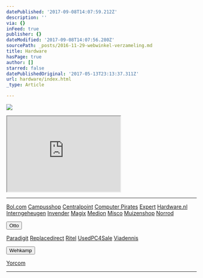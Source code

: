 ```yaml
---
datePublished: '2017-09-08T14:07:59.212Z'
description: ''
via: {}
inFeed: true
publisher: {}
dateModified: '2017-09-08T14:07:56.280Z'
sourcePath: _posts/2016-11-29-webwinkel-verzameling.md
title: Hardware
hasPage: true
author: []
starred: false
datePublishedOriginal: '2017-05-13T23:13:37.311Z'
url: hardware/index.html
_type: Article

---
```

![](https://the-grid-user-content.s3-us-west-2.amazonaws.com/ec19c922-42e0-4b92-ad52-af857f920e81.jpg)

<iframe src="https://the-grid.github.io/ed-userhtml/?g=eJy1ld9vmzAQx9_zVzCk8hYMJOnaJE7V_dImdVsf8rA9ocNcwYptkLmI9r-fgWY_pFWq1FpCNofk730_d8i3ffPh-_v9z9uPQU1a7Wbb04ZQ7mazLQS1xTse1kTtmrG-7-NrJQsoIBaNDgMCWyHxMC8UmEO420pdBZ0V_5woGg2WYqPYFw0VdsyURS6nV6qxsrJkvTQHVAZAs1OC1lRhAMqpf95_vQnoSI2VoMKgoweFPOxlSfU6TZL2flOjrGoagsBFRWNLtOtk4wwx2AVPgAjsSmlRDNa8kIDLMH9M4ZOGREwWSnSLOKCNDRK7EjxdnS-TCHS70fwiXWUXl2MAPF0s3p6nY2D5uB25t17ifWux67y300mjNUA4mCNXACJ-mSzzNMsn3vwR-Cz75Af2jwPfrAUCzeXozAvJSf_VOJ7CEDWpoWF-GnLSfyZG9jdG9gyMztlqnSGDtrVNZUFrcB7VcDcyoaQ4TOtVy9OI-NGqqOPLRZpEd3z_4yZyH_igc7a4dj-leybG8XxkQCN_16j5Nyx7LDxVyOm7ZC9v9Op3hf7baYHGXU6qbaTxdtu--txwKK5A5YObh2yai78A52tw1w" height="200" style=""></iframe>

---

[Bol.com][0]
[Campusshop][1]
[Centralpoint][2]
[Computer Pirates][3]
[Expert][4]
[Hardware.nl][5]
[Interngeheugen][6]
[Invender][7]
[Magix][8]
[Medion][9]
[Misco][10]
[Muizenshop][7]
[Norrod][11]

<button data-role="cta" style="">Otto</button>

[Paradigit][12]
[Replacedirect][13]
[Ritel][14]
[UsedPC4Sale][15]
[Viadennis][16]

<button data-role="cta" style="">Wehkamp</button>

[Yorcom][17]

---



[0]: https://partnerprogramma.bol.com/click/click?p=1&t=url&s=4310&f=TXL&url=http%3A%2F%2Fwww.bol.com&name=Bol-Nedweb
[1]: http://www.campusshop.nl/tt/index.aspx?tt=23397_12_133761_Campusshop&r=%2F
[2]: http://www.centralpoint.nl/tracker/index.php?tt=534_12_133761_Ned-Web&r=%2F
[3]: http://www.computerpirates.com/tradetracker/?tt=181_12_133761_ComputerPirates&r=%2F
[4]: http://tc.tradetracker.net/?c=5515&m=12&a=133761&u=%2F
[5]: http://www.hardware.nl/tt/?tt=541_12_133761_Hardware.nl&r=%2F
[6]: http://www.interngeheugen.com/tt/?tt=2902_12_133761_Interngeheugen&r=%2F
[7]: http://www.invender.nl/ttiv/index.php?tt=352_12_133761_Invender&r=%2F
[8]: http://www.magix.com/ap/tradetracker/?tt=2074_12_133761_Magix&r=%2F
[9]: http://tc.tradetracker.net/?c=3452&m=12&a=133761
[10]: http://tc.tradetracker.net/?c=5917&m=12&a=133761&r=Rapportagened.webw&u=%2F
[11]: http://www.norrod.nl/tt/index.aspx?tt=23396_12_133761_Norrod&r=%2F
[12]: http://www.paradigit.nl/tt/index.aspx?tt=5043_12_133761_Paradigit&r=%2F
[13]: http://www.replacedirect.nl/page/startExternal/?tt=4825_12_133761_Rapportagened.webw&r=%2F
[14]: http://www.ritel.nl/telecom/?tt=668_12_133761_Ritel&r=%2F
[15]: http://tc.tradetracker.net/?c=20400&m=12&a=133761&r=UsedPC4sale&u=%2F
[16]: http://www.viadennis.nl/computer/?tt=15804_12_133761_Viadennis&r=%2F
[17]: http://www.yorcom.nl/shopping/?tt=4837_12_133761_Rapportagened.webw&r=%2F